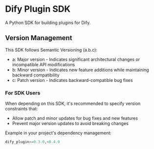 # Dify Plugin SDK

A Python SDK for building plugins for Dify.

## Version Management

This SDK follows Semantic Versioning (a.b.c):

- a: Major version - Indicates significant architectural changes or incompatible API modifications
- b: Minor version - Indicates new feature additions while maintaining backward compatibility
- c: Patch version - Indicates backward-compatible bug fixes

### For SDK Users

When depending on this SDK, it's recommended to specify version constraints that:

- Allow patch and minor updates for bug fixes and new features
- Prevent major version updates to avoid breaking changes

Example in your project's dependency management:

```python
dify_plugin>=0.3.0,<0.4.0
```
